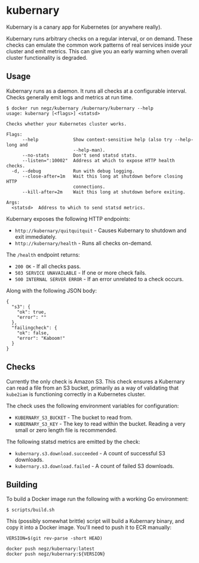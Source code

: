 # kubernary
Kubernary is a canary app for Kubernetes (or anywhere really).

Kubernary runs arbitrary checks on a regular interval, or on demand.
These checks can emulate the common work patterns of real services
inside your cluster and emit metrics. This can give you an early
warning when overall cluster functionality is degraded.

## Usage
Kubernary runs as a daemon. It runs all checks at a configurable interval.
Checks generally emit logs and metrics at run time.

```
$ docker run negz/kubernary /kubernary/kubernary --help
usage: kubernary [<flags>] <statsd>

Checks whether your Kubernetes cluster works.

Flags:
      --help             Show context-sensitive help (also try --help-long and
                         --help-man).
      --no-stats         Don't send statsd stats.
      --listen=":10002"  Address at which to expose HTTP health checks.
  -d, --debug            Run with debug logging.
      --close-after=1m   Wait this long at shutdown before closing HTTP
                         connections.
      --kill-after=2m    Wait this long at shutdown before exiting.

Args:
  <statsd>  Address to which to send statsd metrics.
```

Kubernary exposes the following HTTP endpoints:

* `http://kubernary/quitquitquit` - Causes Kubernary to shutdown and exit
   immediately.
* `http://kubernary/health` - Runs all checks on-demand.

The `/health` endpoint returns:

* `200 OK` - If all checks pass.
* `503 SERVICE UNAVAILABLE` - If one or more check fails.
* `500 INTERNAL SERVER ERROR` - If an error unrelated to a check occurs.

Along with the following JSON body:
```
{
  "s3": {
    "ok": true,
    "error": ""
  },
  "failingcheck": {
    "ok": false,
    "error": "Kaboom!"
  }
}
```

## Checks
Currently the only check is Amazon S3. This check ensures a Kubernary can read a
file from an S3 bucket, primarily as a way of validating that `kube2iam` is
functioning correctly in a Kubernetes cluster.

The check uses the following environment variables for configuration:
* `KUBERNARY_S3_BUCKET` - The bucket to read from.
* `KUBERNARY_S3_KEY` - The key to read within the bucket. Reading a very small
  or zero length file is recommended.

The following statsd metrics are emitted by the check:
* `kubernary.s3.download.succeeded` - A count of successful S3 downloads.
* `kubernary.s3.download.failed` - A count of failed S3 downloads.

## Building
To build a Docker image run the following with a working Go environment:
```
$ scripts/build.sh
```

This (possibly somewhat brittle) script will build a Kubernary binary, and copy
it into a Docker image. You'll need to push it to ECR manually:
```
VERSION=$(git rev-parse -short HEAD)

docker push negz/kubernary:latest
docker push negz/kubernary:${VERSION}
```
